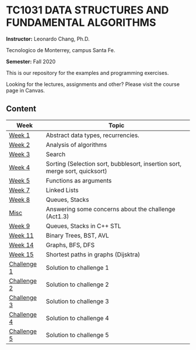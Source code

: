 # TC1031 DATA STRUCTURES AND FUNDAMENTAL ALGORITHMS 

**Instructor:** Leonardo Chang, Ph.D.

Tecnologico de Monterrey, campus Santa Fe.

**Semester:** Fall 2020

This is our repository for the examples and programming exercises. 

Looking for the lectures, assignments and other? Please visit the course page in Canvas.

## Content

| Week | Topic |
| ---  | ------- |
| [Week 1](https://github.com/leonardochang36/TC1031-202013-DSA/tree/master/week1) | Abstract data types, recurrencies. |
| [Week 2](https://github.com/leonardochang36/TC1031-202013-DSA/tree/master/week2) | Analysis of algorithms |
| [Week 3](https://github.com/leonardochang36/TC1031-202013-DSA/tree/master/week3) | Search |
| [Week 4](https://github.com/leonardochang36/TC1031-202013-DSA/tree/master/week4) | Sorting (Selection sort, bubblesort, insertion sort, merge sort, quicksort) |
| [Week 5](https://github.com/leonardochang36/TC1031-202013-DSA/tree/master/week5) | Functions as arguments |
| [Week 7](https://github.com/leonardochang36/TC1031-202013-DSA/tree/master/week7) | Linked Lists |
| [Week 8](https://github.com/leonardochang36/TC1031-202013-DSA/tree/master/week7) | Queues, Stacks |
| [Misc](https://github.com/leonardochang36/TC1031-202013-DSA/tree/master/misc)  | Answering some concerns about the challenge (Act1.3) |
| [Week 9](https://github.com/leonardochang36/TC1031-202013-DSA/tree/master/week9) | Queues, Stacks in C++ STL |
| [Week 11](https://github.com/leonardochang36/TC1031-202013-DSA/tree/master/week11) | Binary Trees, BST, AVL |
| [Week 14](https://github.com/leonardochang36/TC1031-202013-DSA/tree/master/week14) | Graphs, BFS, DFS |
| [Week 15](https://github.com/leonardochang36/TC1031-202013-DSA/tree/master/week15) | Shortest paths in graphs (Dijsktra)|
| [Challenge 1](https://github.com/leonardochang36/TC1031-202013-DSA/tree/master/ch1)  | Solution to challenge 1 |
| [Challenge 2](https://github.com/leonardochang36/TC1031-202013-DSA/tree/master/ch2)  | Solution to challenge 2 |
| [Challenge 3](https://github.com/leonardochang36/TC1031-202013-DSA/tree/master/ch3)  | Solution to challenge 3 |
| [Challenge 4](https://github.com/leonardochang36/TC1031-202013-DSA/tree/master/ch4)  | Solution to challenge 4 |
| [Challenge 5](https://github.com/leonardochang36/TC1031-202013-DSA/tree/master/ch5)  | Solution to challenge 5 |
